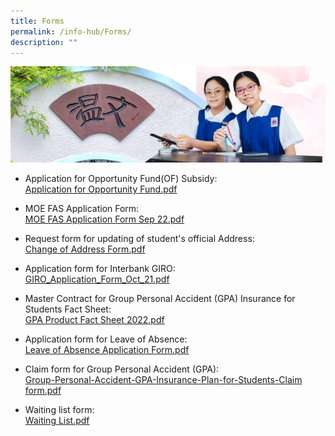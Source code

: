 ```yaml
---
title: Forms
permalink: /info-hub/Forms/
description: ""
---
```

![](/images/01%20Banner%20Photos/06%20subpage%20infohub.jpg)

* Application for Opportunity Fund(OF) Subsidy:<br>
[Application for Opportunity Fund.pdf](/files/06%20Infohub/Application%20for%20Opportunity%20Fund.pdf)

* MOE FAS Application Form:<br>
	[MOE FAS Application Form Sep 22.pdf](/files/06%20Infohub/GGAS_Application%20Form.pdf)

* Request form for updating of student's official Address:<br>
	[Change of Address Form.pdf](/files/06%20Infohub/Change%20of%20Address%20Form.pdf)

* Application form for Interbank GIRO:<br>
	[GIRO_Application_Form_Oct_21.pdf](/files/06%20Infohub/giro_application_form_oct%202021.pdf)

* Master Contract for Group Personal Accident (GPA) Insurance for Students Fact Sheet:<br>
	[GPA Product Fact Sheet 2022.pdf](/files/06%20Infohub/Product%20Fact%20Sheet%20Year%202022%20Sep%202022.pdf)

* Application form for Leave of Absence:<br>
	[Leave of Absence Application Form.pdf](/files/06%20Infohub/Leave%20of%20Absence%20Application%20Form.pdf)

* Claim form for Group Personal Accident (GPA):<br>
	[Group-Personal-Accident-GPA-Insurance-Plan-for-Students-Claim form.pdf](/files/06%20Infohub/Group-Personal-Accident-GPA-Insurance-Plan-for-Students-Claim%20form.pdf)

* Waiting list form:<br>
	[Waiting List.pdf](/files/06%20Infohub/Waiting%20List.pdf)